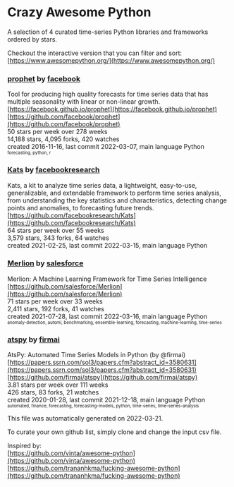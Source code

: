 # Crazy Awesome Python
A selection of 4 curated time-series Python libraries and frameworks ordered by stars.  

Checkout the interactive version that you can filter and sort: 
[https://www.awesomepython.org/](https://www.awesomepython.org/)  


### [prophet](https://github.com/facebook/prophet) by [facebook](https://github.com/facebook)  
Tool for producing high quality forecasts for time series data that has multiple seasonality with linear or non-linear growth.  
[https://facebook.github.io/prophet](https://facebook.github.io/prophet)  
[https://github.com/facebook/prophet](https://github.com/facebook/prophet)  
50 stars per week over 278 weeks  
14,188 stars, 4,095 forks, 420 watches  
created 2016-11-16, last commit 2022-03-07, main language Python  
<sub><sup>forecasting, python, r</sup></sub>


### [Kats](https://github.com/facebookresearch/Kats) by [facebookresearch](https://github.com/facebookresearch)  
Kats, a kit to analyze time series data, a lightweight, easy-to-use, generalizable, and extendable framework to perform time series analysis, from understanding the key statistics and characteristics, detecting change points and anomalies, to forecasting future trends.   
[https://github.com/facebookresearch/Kats](https://github.com/facebookresearch/Kats)  
64 stars per week over 55 weeks  
3,579 stars, 343 forks, 64 watches  
created 2021-02-25, last commit 2022-03-15, main language Python  


### [Merlion](https://github.com/salesforce/Merlion) by [salesforce](https://github.com/salesforce)  
Merlion: A Machine Learning Framework for Time Series Intelligence  
[https://github.com/salesforce/Merlion](https://github.com/salesforce/Merlion)  
71 stars per week over 33 weeks  
2,411 stars, 192 forks, 41 watches  
created 2021-07-28, last commit 2022-03-16, main language Python  
<sub><sup>anomaly-detection, automl, benchmarking, ensemble-learning, forecasting, machine-learning, time-series</sup></sub>


### [atspy](https://github.com/firmai/atspy) by [firmai](https://github.com/firmai)  
AtsPy: Automated Time Series Models in Python (by @firmai)  
[https://papers.ssrn.com/sol3/papers.cfm?abstract_id=3580631](https://papers.ssrn.com/sol3/papers.cfm?abstract_id=3580631)  
[https://github.com/firmai/atspy](https://github.com/firmai/atspy)  
3.81 stars per week over 111 weeks  
426 stars, 83 forks, 21 watches  
created 2020-01-28, last commit 2021-12-18, main language Python  
<sub><sup>automated, finance, forecasting, forecasting-models, python, time-series, time-series-analysis</sup></sub>


This file was automatically generated on 2022-03-21.  

To curate your own github list, simply clone and change the input csv file.  

Inspired by:  
[https://github.com/vinta/awesome-python](https://github.com/vinta/awesome-python)  
[https://github.com/trananhkma/fucking-awesome-python](https://github.com/trananhkma/fucking-awesome-python)  